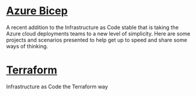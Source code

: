 # [Azure Bicep](https://github.com/D4majaUK/Terraform-Infrastructure-as-Code-)
A recent addition to the Infrastructure as Code stable that is taking the Azure cloud deployments teams to a new level of simplicity. Here are some projects and scenarios presented to help get up to speed and share some ways of thinking.

# [Terraform](https://github.com/D4majaUK/Azure-Bicep)
Infrastructure as Code the Terraform way
